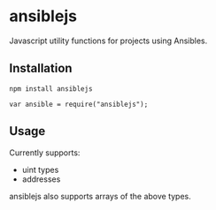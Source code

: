 # ansiblejs

Javascript utility functions for projects using Ansibles.

## Installation

```
npm install ansiblejs
```

```
var ansible = require("ansiblejs");
```

## Usage

Currently supports:

- uint types
- addresses

ansiblejs also supports arrays of the above types. 
